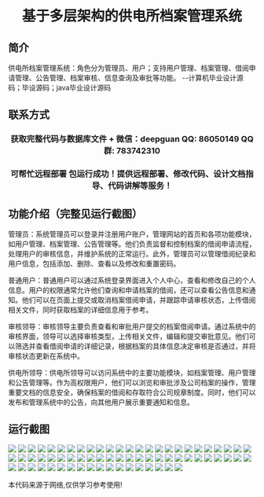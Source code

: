 <p><h1 align="center">基于多层架构的供电所档案管理系统</h1></p>

## 简介
供电所档案管理系统：角色分为管理员、用户；支持用户管理、档案管理、借阅申请管理、公告管理、档案审核、信息查询及审批等功能。    --计算机毕业设计源码；毕设源码；java毕业设计源码


## 联系方式
<p><h3 align="center">获取完整代码与数据库文件 + 微信：deepguan QQ: 86050149 QQ群: 783742310</h3></p>
<p><h3 align="center">可帮忙远程部署 包运行成功！提供远程部署、修改代码、设计文档指导、代码讲解等服务！</h3></p>

## 功能介绍（完整见运行截图）
管理员：系统管理员可以登录并注册用户账户，管理网站的首页和各项功能模块，如用户管理、档案管理、公告管理等。他们负责监督和控制档案的借阅申请流程，处理用户的审核信息，并维护系统的正常运行。此外，管理员可以管理借阅纪录和用户信息，包括添加、删除、查看以及修改和重置密码。

普通用户：普通用户可以通过系统登录界面进入个人中心，查看和修改自己的个人信息。用户的权限通常允许他们查询和申请档案的借阅，还可以查看公告信息和通知。他们可以在页面上提交或取消档案借阅申请，并跟踪申请审核状态，上传借阅相关文件，同时获取档案的详细信息用于参考。

审核领导：审核领导主要负责查看和审批用户提交的档案借阅申请。通过系统中的审核界面，领导可以选择审核类型，上传相关文件，编辑和提交审批意见。他们可以筛选并查看借阅申请的详细记录，根据档案的具体信息决定审核是否通过，并将审核状态更新在系统中。

供电所领导：供电所领导可以访问系统中的主要功能模块，如档案管理、用户管理和公告管理等。作为高权限用户，他们可以浏览和审批涉及公司档案的操作，管理重要文档的信息安全，确保档案的借阅和存取符合公司规章制度。同时，他们可以发布和管理系统中的公告，向其他用户展示重要通知和信息。


## 运行截图
![](img/001.jpg)
![](img/002.jpg)
![](img/003.jpg)
![](img/004.jpg)
![](img/005.jpg)
![](img/006.jpg)
![](img/007.jpg)
![](img/008.jpg)
![](img/009.jpg)
![](img/010.jpg)
![](img/011.jpg)
![](img/012.jpg)
![](img/013.jpg)
![](img/014.jpg)
![](img/015.jpg)
![](img/016.jpg)
![](img/017.jpg)
![](img/018.jpg)
![](img/019.jpg)
![](img/020.jpg)
![](img/021.jpg)
![](img/022.jpg)
![](img/023.jpg)
![](img/024.jpg)
![](img/025.jpg)
![](img/026.jpg)
![](img/027.jpg)
![](img/028.jpg)
![](img/029.jpg)
![](img/030.jpg)
![](img/031.jpg)
![](img/032.jpg)
![](img/033.jpg)
![](img/034.jpg)
![](img/035.jpg)
![](img/036.jpg)
![](img/037.jpg)
![](img/038.jpg)
![](img/039.jpg)
![](img/040.jpg)
![](img/041.jpg)
![](img/042.jpg)
![](img/043.jpg)
![](img/044.jpg)
![](img/045.jpg)
![](img/046.jpg)
![](img/047.jpg)
![](img/048.jpg)
![](img/049.jpg)
![](img/050.jpg)
![](img/051.jpg)
![](img/052.jpg)
![](img/053.jpg)
![](img/054.jpg)
![](img/055.jpg)
![](img/056.jpg)
![](img/057.jpg)
![](img/058.jpg)
![](img/059.jpg)
![](img/060.jpg)
![](img/061.jpg)
![](img/062.jpg)
![](img/063.jpg)
![](img/064.jpg)
![](img/065.jpg)
![](img/066.jpg)
![](img/067.jpg)
![](img/068.jpg)

<p>本代码来源于网络,仅供学习参考使用!</p>
